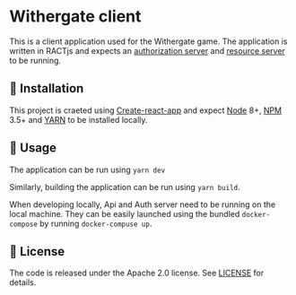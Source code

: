 # Withergate client

This is a client application used for the Withergate game. The application is written in RACTjs and expects an [authorization server](https://github.com/Withergate/auth) and [resource server](https://github.com/Withergate/api) to be running.

## 🔧 Installation

This project is craeted using [Create-react-app](https://github.com/facebook/create-react-app) and expect [Node](https://nodejs.org/en/) 8+, [NPM](https://www.npmjs.com/) 3.5+ and [YARN](https://yarnpkg.com/lang/en/) to be installed locally.

## 🚦 Usage

The application can be run using `yarn dev`

Similarly, building the application can be run using `yarn build`.

When developing locally, Api and Auth server need to be running on the local machine. They can be easily launched using the bundled `docker-compose` by running `docker-compuse up`.

## 🔖 License

The code is released under the Apache 2.0 license. See [LICENSE](https://github.com/Withergate/client/blob/master/LICENSE) for details.
